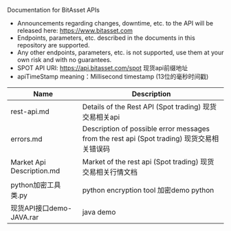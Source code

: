  Documentation for BitAsset APIs

* Announcements regarding changes, downtime, etc. to the API will be released here: https://www.bitasset.com
* Endpoints, parameters, etc. described in the documents in this repository are supported. 
* Any other endpoints, parameters, etc. is not supported, use them at your own risk and with no guarantees.
* SPOT   API URI: https://api.bitasset.com/spot      现货api前缀地址
* apiTimeStamp meaning：Millisecond timestamp (13位的毫秒时间戳)
 

| Name                  | Description                                       |
| --------------------- | ---------------------------------------- |
| rest-api.md           | Details of the Rest API (Spot trading)  现货交易相关api                |
| errors.md             | Description of possible error messages from the rest api (Spot trading)  现货交易相关错误码    |
| Market Api Description.md  | Market of the rest api (Spot trading) 现货交易相关行情文档     |
| python加密工具类.py  | python encryption tool 加密demo python  |
| 现货API接口demo-JAVA.rar  | java demo |
